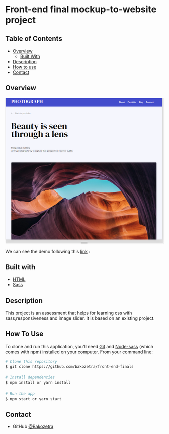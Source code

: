 # Front-end final mockup-to-website project

<!-- TABLE OF CONTENTS -->

## Table of Contents

- [Overview](#overview)
  - [Built With](#built-with)
- [Description](#description)
- [How to use](#how-to-use)
- [Contact](#contact)

<!-- OVERVIEW -->

## Overview

![screenshote](photograph.png)

We can see the demo following this <a href="https://front-end-finals.netlify.app/">link</a> :

<!-- some experience :

- This project is based on an existing project.

- What have I learned and improved
  When I built this project , I gained some knowledge. First, I have learned how to use image sliders , secondly , using sass with fonts. -->

## Built with

<!-- This section should list any major frameworks that you built your project using. Here are a few examples.-->

- [HTML](https://html.com/)
- [Sass](https://sass-lang.com/guide)

## Description

This project is an assessment that helps for learning css with sass,responsiveness and image slider. It is based on an existing project.

## How To Use

To clone and run this application, you'll need [Git](https://git-scm.com) and [Node-sass](https://docs.npmjs.com/cli/v6/commands/npm-install) (which comes with [npm](http://npmjs.com)) installed on your computer. From your command line:

```bash
# Clone this repository
$ git clone https://github.com/bakozetra/front-end-finals

# Install dependencies
$ npm install or yarn install

# Run the app
$ npm start or yarn start
```

## Contact

- GitHub [@Bakozetra](https://github.com/bakozetra)
